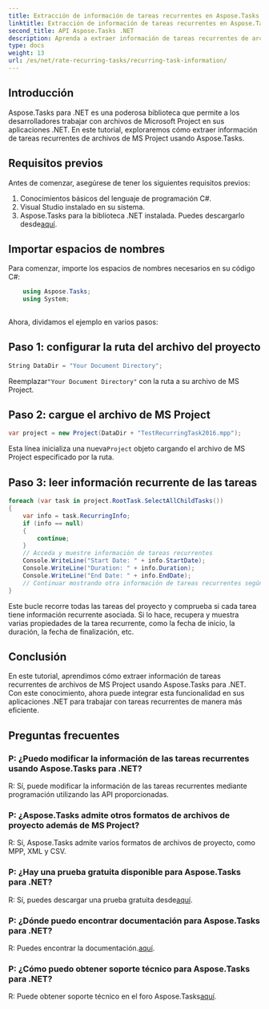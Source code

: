 ```yaml
---
title: Extracción de información de tareas recurrentes en Aspose.Tasks
linktitle: Extracción de información de tareas recurrentes en Aspose.Tasks
second_title: API Aspose.Tasks .NET
description: Aprenda a extraer información de tareas recurrentes de archivos de MS Project usando Aspose.Tasks para .NET. Fácil integración para desarrolladores .NET.
type: docs
weight: 13
url: /es/net/rate-recurring-tasks/recurring-task-information/
---
```

## Introducción
Aspose.Tasks para .NET es una poderosa biblioteca que permite a los desarrolladores trabajar con archivos de Microsoft Project en sus aplicaciones .NET. En este tutorial, exploraremos cómo extraer información de tareas recurrentes de archivos de MS Project usando Aspose.Tasks.
## Requisitos previos
Antes de comenzar, asegúrese de tener los siguientes requisitos previos:
1. Conocimientos básicos del lenguaje de programación C#.
2. Visual Studio instalado en su sistema.
3.  Aspose.Tasks para la biblioteca .NET instalada. Puedes descargarlo desde[aquí](https://releases.aspose.com/tasks/net/).
## Importar espacios de nombres
Para comenzar, importe los espacios de nombres necesarios en su código C#:
```csharp
    using Aspose.Tasks;
    using System;
    
```
Ahora, dividamos el ejemplo en varios pasos:
## Paso 1: configurar la ruta del archivo del proyecto
```csharp
String DataDir = "Your Document Directory";
```
 Reemplazar`"Your Document Directory"` con la ruta a su archivo de MS Project.
## Paso 2: cargue el archivo de MS Project
```csharp
var project = new Project(DataDir + "TestRecurringTask2016.mpp");
```
 Esta línea inicializa una nueva`Project` objeto cargando el archivo de MS Project especificado por la ruta.
## Paso 3: leer información recurrente de las tareas
```csharp
foreach (var task in project.RootTask.SelectAllChildTasks())
{
    var info = task.RecurringInfo;
    if (info == null)
    {
        continue;
    }
    // Acceda y muestre información de tareas recurrentes
    Console.WriteLine("Start Date: " + info.StartDate);
    Console.WriteLine("Duration: " + info.Duration);
    Console.WriteLine("End Date: " + info.EndDate);
    // Continuar mostrando otra información de tareas recurrentes según sea necesario
}
```
Este bucle recorre todas las tareas del proyecto y comprueba si cada tarea tiene información recurrente asociada. Si lo hace, recupera y muestra varias propiedades de la tarea recurrente, como la fecha de inicio, la duración, la fecha de finalización, etc.
## Conclusión
En este tutorial, aprendimos cómo extraer información de tareas recurrentes de archivos de MS Project usando Aspose.Tasks para .NET. Con este conocimiento, ahora puede integrar esta funcionalidad en sus aplicaciones .NET para trabajar con tareas recurrentes de manera más eficiente.
## Preguntas frecuentes
### P: ¿Puedo modificar la información de las tareas recurrentes usando Aspose.Tasks para .NET?
R: Sí, puede modificar la información de las tareas recurrentes mediante programación utilizando las API proporcionadas.
### P: ¿Aspose.Tasks admite otros formatos de archivos de proyecto además de MS Project?
R: Sí, Aspose.Tasks admite varios formatos de archivos de proyecto, como MPP, XML y CSV.
### P: ¿Hay una prueba gratuita disponible para Aspose.Tasks para .NET?
 R: Sí, puedes descargar una prueba gratuita desde[aquí](https://releases.aspose.com/).
### P: ¿Dónde puedo encontrar documentación para Aspose.Tasks para .NET?
 R: Puedes encontrar la documentación.[aquí](https://reference.aspose.com/tasks/net/).
### P: ¿Cómo puedo obtener soporte técnico para Aspose.Tasks para .NET?
 R: Puede obtener soporte técnico en el foro Aspose.Tasks[aquí](https://forum.aspose.com/c/tasks/15).